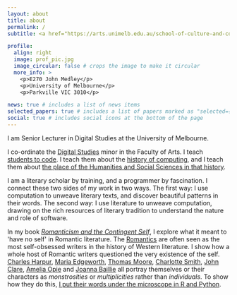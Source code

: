 ```yaml
---
layout: about
title: about
permalink: /
subtitle: <a href="https://arts.unimelb.edu.au/school-of-culture-and-communication/discipline-areas/english-and-theatre-studies">English and Theatre Studies</a>. <a href='https://www.unimelb.edu.au'>University of Melbourne</a>. <a href="https://auspost.com.au/community-hub/traditional-place-names/naarm-introducing-traditional-place-name-of-melbourne">Naarm</a>. Australia.

profile:
  align: right
  image: prof_pic.jpg
  image_circular: false # crops the image to make it circular
  more_info: >
    <p>E270 John Medley</p>
    <p>University of Melbourne</p>
    <p>Parkville VIC 3010</p>

news: true # includes a list of news items
selected_papers: true # includes a list of papers marked as "selected={true}"
social: true # includes social icons at the bottom of the page
---
```


I am Senior Lecturer in Digital Studies at the University of Melbourne.

I co-ordinate the [Digital Studies](https://study.unimelb.edu.au/find/courses/minor/digital-studies-minor/) minor in the Faculty of Arts. I teach [students to code](https://handbook.unimelb.edu.au/subjects/arts20001). I teach them about the [history of computing](https://handbook.unimelb.edu.au/subjects/arts10003), and I teach them about [the place of the Humanities and Social Sciences in that history](https://handbook.unimelb.edu.au/subjects/arts30003).

I am a literary scholar by training, and a programmer by fascination. I connect these two sides of my work in two ways. The first way: I use computation to unweave literary texts, and discover beautiful patterns in their words. The second way: I use literature to unweave computation, drawing on the rich resources of literary tradition to understand the nature and role of software.

In my book _[Romanticism and the Contingent Self](https://link.springer.com/book/9783031499586)_, I explore what it meant to 'have no self' in Romantic literature. The [Romantics](https://en.wikipedia.org/wiki/Romantic_literature_in_English) are often seen as the most self-obsessed writers in the history of Western literature. I show how a whole host of Romantic writers questioned the very existence of the self. [Charles Harpur](https://en.wikipedia.org/wiki/Charles_Harpur), [Maria Edgeworth](https://en.wikipedia.org/wiki/Maria_Edgeworth), [Thomas Moore](https://en.wikipedia.org/wiki/Thomas_Moore), [Charlotte Smith](<https://en.wikipedia.org/wiki/Charlotte_Smith_(writer)>), [John Clare](https://en.wikipedia.org/wiki/John_Clare), [Amelia Opie](https://en.wikipedia.org/wiki/Amelia_Opie) and [Joanna Baillie](https://en.wikipedia.org/wiki/Joanna_Baillie) all portray themselves or their characters as _monstrosities_ or _multiplicities_ rather than _individuals_. To show how they do this, [I put their words under the microscope in R and Python](https://github.com/michaelgfalk/romantic-self).
